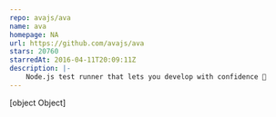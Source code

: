 ```yaml
---
repo: avajs/ava
name: ava
homepage: NA
url: https://github.com/avajs/ava
stars: 20760
starredAt: 2016-04-11T20:09:11Z
description: |-
    Node.js test runner that lets you develop with confidence 🚀
---
```


[object Object]
